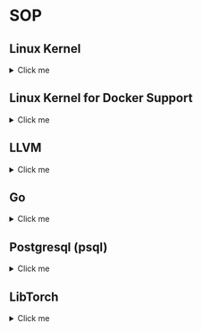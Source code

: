 # SOP

## Linux Kernel

<details>
  <summary>Click me</summary>

  #### Bootstrap Linux Kernel Config

  ```
  #
  ### packages
  #
  # debian
  sudo apt-get install --no-install-recommends build-essential bc kmod flex libncurses5-dev libelf-dev libssl-dev dwarves bison
  # arch
  sudo pacman -S base-devel python bc pahole

  #
  ### bootstrap config
  #
  lsmod > /tmp/lsmod.txt
  make LSMOD=/tmp/lsmod.txt localmodconfig
  make menuconfig
    - CONFIG_LOCALVERSION="-xiejw"

  # now go to next subsection.
  ```

  #### Build Linux Kernel

  Arch Linux:

  - Download kernel from https://kernel.org/ and link as `kernel/linux`
  - Copy config file as `kernel/linux/.config`
  - Run

  ```
  make menuconfig
  grep =m .config | wc
  time make [-j1]
  sudo make modules_install
  sudo ~/Workspace/y/dotfiles/tools/kernel_install.sh
  ```

</details>

## Linux Kernel for Docker Support

<details>
  <summary>Click me</summary>

  Refs:
  - https://wiki.archlinux.org/title/docker
  - https://wiki.gentoo.org/wiki/Docker
  - https://ungleich.ch/en-us/cms/blog/2018/08/18/iptables-vs-nftables/

  Minimal changes for Docker support
  ```
    [*] Networking support  --->
          Networking options  --->
            <*> 802.1d Ethernet Bridging
            [*] Network packet filtering framework (Netfilter)  --->
                [*] Advanced netfilter configuration
                [*]  Bridged IP/ARP packets filtering
                    IP: Netfilter Configuration  --->
                      <*> IP tables support (required for filtering/masq/NAT)
                      <*>   Packet filtering
                      <*>   iptables NAT support
                      <*>     MASQUERADE target support
                    Core Netfilter Configuration  --->
                      <*> Netfilter connection tracking support
                      <*> Connection tracking netlink interface
                      *** Xtables matches ***
                      <*>   "addrtype" address type match support
                      <*>   "conntrack" connection tracking match support
    Device Drivers  --->
        [*] Multiple devices driver support (RAID and LVM)  --->
            <*>   Device mapper support
            <*>     Thin provisioning target
        [*] Network device support  --->
            [*]   Network core driver support
            <*>     Virtual ethernet pair device
    File systems  --->
        <*> Overlay filesystem support
        Pseudo filesystems  --->
            [*] HugeTLB file system support
  ```


  If `nf_tables` is used instead of legacy `iptables` (by run `sudo iptables`),
  then enable the following options

  ```
    [*] Networking support  --->
          Networking options  --->
            [*] Network packet filtering framework (Netfilter)  --->
                    Core Netfilter Configuration  --->
                        <*> Netfilter nf_tables support
                            <*> Netfilter nf_tables conntrack module
                            <*> Netfilter nf_tables masquerade support
                            <*> Netfilter nf_tables nat support
                            <*> Netfilter x_tables over nf_tables module
  ```

  FAQ:
  1. Module sign
     ```
     # error
     make[1]: *** No make rule for making targets <n>, needed for <certs/x509_certificate_list>.  Stop.

     # fix
     CONFIG_MODULE_SIG_KEY="certs/signing_key.pem"
     CONFIG_SYSTEM_TRUSTED_KEYS=""
     ```



</details>

## LLVM

<details>
  <summary>Click me</summary>

  #### Bootstrap

  ```
  ##########
  # packages
  ##########
  #
  # debian
  apt --no-install-recommends install xz-utils cmake ninja-build python3
  # arch
  pacman -S cmake ninja python3
  ```

  #### Download

  - https://releases.llvm.org/
  - https://github.com/llvm/llvm-project.git


  #### Compile

  Target folder:
  ```
  build/llvm/{src,install}
  ```

  Build cmd:
  ```
  mkdir build/llvm/build-<date>
  cd build/llvm/build-<date>

  sh ~/Workspace/y/dotfiles/tools/llvm_config.sh
  time ninja [-j2]

  rm build/llvm/install
  ln -sf build/llvm/build-<date> build/llvm/install
  ```
</details>

## Go

<details>
  <summary>Click me</summary>

  #### Install

  Go [official site](http://golang.org) to download. It is recommended **not** to
  use Linux distro package to install, as it could be super old.

  Typically, the install can be done via:

  ```
  sudo tar -C /usr/local -xzf go$VERSION.$OS-$ARCH.tar.gz
  ```
</details>

## Postgresql (psql)

<details>
  <summary>Click me</summary>

  Refs:
  - https://www.postgresql.org/ftp/source/v16.1/
  - https://www.postgresql.org/docs/current/install-make.html

  #### Bootstrap

  ```
  #
  ### packages
  #
  # debian
  apt --no-install-recommends install libicu-dev
  # arch
  #
  # macOS
  brew install icu4c
  ```

  #### Compile and Install

  ```
  # compile
  cd build/psql/src
  ## next line is needed for macOS brew
  export PKG_CONFIG_PATH="/opt/homebrew/opt/icu4c/lib/pkgconfig"
  ./configure --prefix=`pwd`/../build-2023-<date>
  make

  # install
  make install
  cd ..
  ln -sf build-<date> install
  ```
  #### Test

  ```
  mkdir data16
  ./install/bin/initdb -D ./data16/
  cat data16/postgresql.conf  # change port 5433
  install/bin/pg_ctl -D ./data16/ -l logfile start
  tail -f logfile
  ./install/bin/psql -p 5433 -d postgres
  select current_time;
  ```

</details>

## LibTorch

<details>
  <summary>Click me</summary>

  libtorch with mps on mac (amd64) and debian (amd64).

  - ensure `clang` is built-in verison (not customized clang from source code)
  - prepare the python venv

  ```
  # (pip) prepare the venv
  cd ~/Workspace/build
  python3 -m venv pyenv
  source ./pyenv/bin/activate
  # (conda)
  conda create -n <env_name>
  conda activate  <env_name>

  # required for compiling libtorch
  pip3 install pyyaml typing_extensions
  conda install pyyaml typing_extensions

  # optional for testing pytorch
  pip3 install -U torch numpy
  # if [cpu] only
  pip3 install torch --index-url https://download.pytorch.org/whl/cpu
  ```

  - follow the cmds:

  ```
  #
  # prepare source code
  #
  cd build/torch
  git clone --recursive https://github.com/pytorch/pytorch.git git
  ln -sf git src

  #
  # prepare cmake with ninja
  #
  mkdir build-<date>
  cd build-<date>

  # macOS
  ~/Workspace/y/tools/torch_config.sh

  # debian
  ~/Workspace/y/tools/torch_config_debian.sh

  #
  # compile and install with ninja
  #
  time ninja
  ninja install

  #
  # finish the install
  #
  cd ..
  ln -sf install-<data> install
  ```

  Refs:
  - https://pytorch.org/cppdocs/installing.html
  - https://discuss.pytorch.org/t/compile-libtorch-c-api-from-source/81624
  - https://github.com/pytorch/pytorch/blob/master/docs/libtorch.rst
  - https://github.com/mlverse/libtorch-mac-m1
</details>
